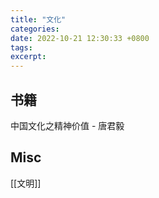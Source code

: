 ```yaml
---
title: "文化"
categories: 
date: 2022-10-21 12:30:33 +0800
tags: 
excerpt: 
---
```









## 书籍

中国文化之精神价值 - 唐君毅




## Misc

[[文明]]


